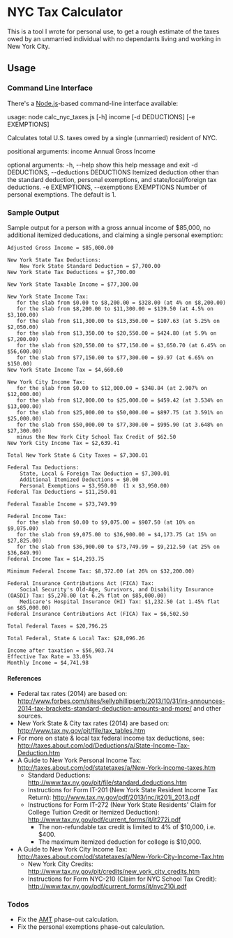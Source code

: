 NYC Tax Calculator
==================
This is a tool I wrote for personal use, to get a rough estimate of the taxes  
owed by an unmarried individual with no dependants living and working in New 
York City.

Usage
-----

### Command Line Interface

There's a [Node.js](http://nodejs.org/)-based command-line interface available:

  usage: node calc_nyc_taxes.js [-h] income [-d DEDUCTIONS] [-e EXEMPTIONS]

  Calculates total U.S. taxes owed by a single (unmarried) resident of NYC.

  positional arguments:
    income                Annual Gross Income

  optional arguments:
    -h, --help            show this help message and exit
    -d DEDUCTIONS, --deductions DEDUCTIONS
                          Itemized deduction other than the standard deduction,
                          personal exemptions, and state/local/foreign tax
                          deductions.
    -e EXEMPTIONS, --exemptions EXEMPTIONS
                          Number of personal exemptions. The default is 1.

### Sample Output
Sample output for a person with a gross annual income of $85,000, no 
additional itemized deducations, and claiming a single personal exemption:

    Adjusted Gross Income = $85,000.00

    New York State Tax Deductions:
        New York State Standard Deduction = $7,700.00
    New York State Tax Deductions = $7,700.00

    New York State Taxable Income = $77,300.00

    New York State Income Tax:
       for the slab from $0.00 to $8,200.00 = $328.00 (at 4% on $8,200.00)
       for the slab from $8,200.00 to $11,300.00 = $139.50 (at 4.5% on $3,100.00)
       for the slab from $11,300.00 to $13,350.00 = $107.63 (at 5.25% on $2,050.00)
       for the slab from $13,350.00 to $20,550.00 = $424.80 (at 5.9% on $7,200.00)
       for the slab from $20,550.00 to $77,150.00 = $3,650.70 (at 6.45% on $56,600.00)
       for the slab from $77,150.00 to $77,300.00 = $9.97 (at 6.65% on $150.00)
    New York State Income Tax = $4,660.60

    New York City Income Tax:
       for the slab from $0.00 to $12,000.00 = $348.84 (at 2.907% on $12,000.00)
       for the slab from $12,000.00 to $25,000.00 = $459.42 (at 3.534% on $13,000.00)
       for the slab from $25,000.00 to $50,000.00 = $897.75 (at 3.591% on $25,000.00)
       for the slab from $50,000.00 to $77,300.00 = $995.90 (at 3.648% on $27,300.00)
       minus the New York City School Tax Credit of $62.50
    New York City Income Tax = $2,639.41

    Total New York State & City Taxes = $7,300.01

    Federal Tax Deductions:
        State, Local & Foreign Tax Deduction = $7,300.01
        Additional Itemized Deductions = $0.00
        Personal Exemptions = $3,950.00  (1 x $3,950.00)
    Federal Tax Deductions = $11,250.01

    Federal Taxable Income = $73,749.99

    Federal Income Tax:
       for the slab from $0.00 to $9,075.00 = $907.50 (at 10% on $9,075.00)
       for the slab from $9,075.00 to $36,900.00 = $4,173.75 (at 15% on $27,825.00)
       for the slab from $36,900.00 to $73,749.99 = $9,212.50 (at 25% on $36,849.99)
    Federal Income Tax = $14,293.75

    Minimum Federal Income Tax: $8,372.00 (at 26% on $32,200.00)

    Federal Insurance Contributions Act (FICA) Tax:
        Social Security's Old-Age, Survivors, and Disability Insurance (OASDI) Tax: $5,270.00 (at 6.2% flat on $85,000.00)
        Medicare's Hospital Insurance (HI) Tax: $1,232.50 (at 1.45% flat on $85,000.00)
    Federal Insurance Contributions Act (FICA) Tax = $6,502.50

    Total Federal Taxes = $20,796.25

    Total Federal, State & Local Tax: $28,096.26

    Income after taxation = $56,903.74
    Effective Tax Rate = 33.05%
    Monthly Income = $4,741.98

#### References

* Federal tax rates (2014) are based on: http://www.forbes.com/sites/kellyphillipserb/2013/10/31/irs-announces-2014-tax-brackets-standard-deduction-amounts-and-more/ and other sources.
* New York State & City tax rates (2014) are based on: http://www.tax.ny.gov/pit/file/tax_tables.htm
* For more on state & local tax federal income tax deductions, see: http://taxes.about.com/od/Deductions/a/State-Income-Tax-Deduction.htm
* A Guide to New York Personal Income Tax: http://taxes.about.com/od/statetaxes/a/New-York-income-taxes.htm
    * Standard Deductions: http://www.tax.ny.gov/pit/file/standard_deductions.htm
    * Instructions for Form IT-201 (New York State Resident Income Tax Return): http://www.tax.ny.gov/pdf/2013/inc/it201i_2013.pdf
    * Instructions for Form IT-272 (New York State Residents' Claim for College Tuition Credit or Itemized Deduction): http://www.tax.ny.gov/pdf/current_forms/it/it272i.pdf
        * The non-refundable tax credit is limited to 4% of $10,000, i.e. $400.
        * The maximum itemized deduction for college is $10,000.
* A Guide to New York City Income Tax: http://taxes.about.com/od/statetaxes/a/New-York-City-Income-Tax.htm
    * New York City Credits: http://www.tax.ny.gov/pit/credits/new_york_city_credits.htm
    * Instructions for Form NYC-210 (Claim for NYC School Tax Credit): http://www.tax.ny.gov/pdf/current_forms/it/nyc210i.pdf

### Todos

* Fix the [AMT](https://en.wikipedia.org/wiki/Alternative_minimum_tax) 
  phase-out calculation.
* Fix the personal exemptions phase-out calculation.
